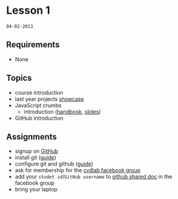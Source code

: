 # Lesson 1
`04-02-2013`

## Requirements

* None

## Topics

* course introduction
* last year projects [showcase](http://cvdlab.github.com/plasm.js/showcase.html#/category/villas)
* JavaScript crumbs
    - introduction ([handbook](https://github.com/cvdlab/javascript-crumbs/blob/master/chapters/introduction/Readme.md), [slides](http://apily.io/slidify?md=https://raw.github.com/cvdlab/javascript-crumbs-slides/master/chapters/introduction/Readme.md))
* GitHub introduction

## Assignments

* signup on [GitHub](https://github.com/)
* install git ([guide](https://github.com/cvdlab/git-crumbs/blob/master/git/Readme.md#download-and-install))
* configure git and github ([guide](https://help.github.com/articles/set-up-git))
* ask for membership for the [cvdlab facebook group](https://www.facebook.com/groups/cvdlab/)
* add your `studet id`/`GitHub username` to [github shared doc](https://www.facebook.com/groups/cvdlab/doc/329098417190610/) in the facebook group
* bring your laptop

